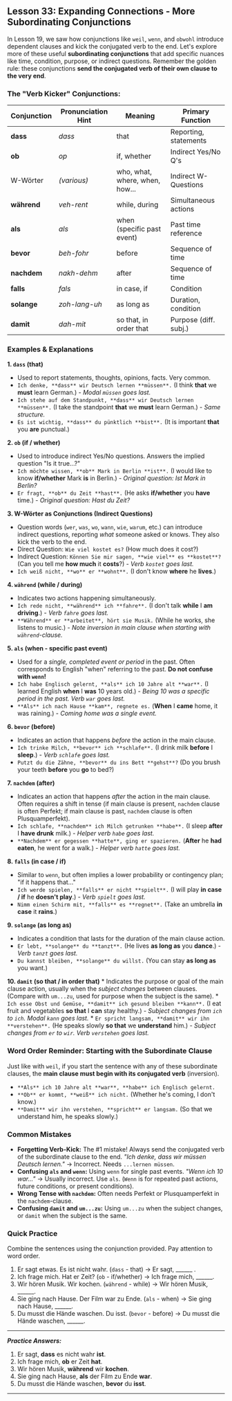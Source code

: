 ## Lesson 33: Expanding Connections - More Subordinating Conjunctions

In Lesson 19, we saw how conjunctions like `weil`, `wenn`, and `obwohl` introduce dependent clauses and kick the conjugated verb to the end. Let's explore more of these useful **subordinating conjunctions** that add specific nuances like time, condition, purpose, or indirect questions. Remember the golden rule: these conjunctions **send the conjugated verb of their own clause to the very end**.

### The "Verb Kicker" Conjunctions:

| Conjunction | Pronunciation Hint | Meaning                     | Primary Function       |
|-------------|--------------------|-----------------------------|----------------------|
| **dass**    | *dass*             | that                        | Reporting, statements|
| **ob**      | *op*               | if, whether                 | Indirect Yes/No Q's  |
| W-Wörter    | *(various)*        | who, what, where, when, how... | Indirect W-Questions |
| **während** | *veh-rent*         | while, during               | Simultaneous actions |
| **als**     | *als*              | when (specific past event)  | Past time reference  |
| **bevor**   | *beh-fohr*         | before                      | Sequence of time     |
| **nachdem** | *nakh-dehm*        | after                       | Sequence of time     |
| **falls**   | *fals*             | in case, if                 | Condition            |
| **solange** | *zoh-lang-uh*      | as long as                  | Duration, condition  |
| **damit**   | *dah-mit*          | so that, in order that      | Purpose (diff. subj.)|

### Examples & Explanations

**1. `dass` (that)**
   *   Used to report statements, thoughts, opinions, facts. Very common.
   *   `Ich denke, **dass** wir Deutsch lernen **müssen**.` (I think **that** we **must** learn German.) - *Modal `müssen` goes last.*
   *   `Ich stehe auf dem Standpunkt, **dass** wir Deutsch lernen **müssen**.` (I take the standpoint **that** we **must** learn German.) - *Same structure.*
   *   `Es ist wichtig, **dass** du pünktlich **bist**.` (It is important **that** you **are** punctual.)

**2. `ob` (if / whether)**
   *   Used to introduce indirect Yes/No questions. Answers the implied question "Is it true...?"
   *   `Ich möchte wissen, **ob** Mark in Berlin **ist**.` (I would like to know **if/whether** Mark **is** in Berlin.) - *Original question: Ist Mark in Berlin?*
   *   `Er fragt, **ob** du Zeit **hast**.` (He asks **if/whether** you **have** time.) - *Original question: Hast du Zeit?*

**3. W-Wörter as Conjunctions (Indirect Questions)**
   *   Question words (`wer`, `was`, `wo`, `wann`, `wie`, `warum`, etc.) can introduce indirect questions, reporting *what* someone asked or knows. They also kick the verb to the end.
   *   Direct Question: `Wie viel kostet es?` (How much does it cost?)
   *   Indirect Question: `Können Sie mir sagen, **wie viel** es **kostet**?` (Can you tell me **how much** it **costs**?) - *Verb `kostet` goes last.*
   *   `Ich weiß nicht, **wo** er **wohnt**.` (I don't know **where** he **lives**.)

**4. `während` (while / during)**
   *   Indicates two actions happening simultaneously.
   *   `Ich rede nicht, **während** ich **fahre**.` (I don't talk **while** I **am driving**.) - *Verb `fahre` goes last.*
   *   `**Während** er **arbeitet**, hört sie Musik.` (While he works, she listens to music.) - *Note inversion in main clause when starting with `während`-clause.*

**5. `als` (when - specific past event)**
   *   Used for a *single, completed event or period* in the past. Often corresponds to English "when" referring to the past. **Do not confuse with `wenn`!**
   *   `Ich habe Englisch gelernt, **als** ich 10 Jahre alt **war**.` (I learned English **when** I **was** 10 years old.) - *Being 10 was a specific period in the past. Verb `war` goes last.*
   *   `**Als** ich nach Hause **kam**, regnete es.` (**When** I **came** home, it was raining.) - *Coming home was a single event.*

**6. `bevor` (before)**
   *   Indicates an action that happens *before* the action in the main clause.
   *   `Ich trinke Milch, **bevor** ich **schlafe**.` (I drink milk **before** I **sleep**.) - *Verb `schlafe` goes last.*
   *   `Putzt du die Zähne, **bevor** du ins Bett **gehst**?` (Do you brush your teeth **before** you **go** to bed?)

**7. `nachdem` (after)**
   *   Indicates an action that happens *after* the action in the main clause. Often requires a shift in tense (if main clause is present, `nachdem` clause is often Perfekt; if main clause is past, `nachdem` clause is often Plusquamperfekt).
   *   `Ich schlafe, **nachdem** ich Milch getrunken **habe**.` (I sleep **after** I **have drunk** milk.) - *Helper verb `habe` goes last.*
   *   `**Nachdem** er gegessen **hatte**, ging er spazieren.` (**After** he **had eaten**, he went for a walk.) - *Helper verb `hatte` goes last.*

**8. `falls` (in case / if)**
   *   Similar to `wenn`, but often implies a lower probability or contingency plan; "if it happens that..."
   *   `Ich werde spielen, **falls** er nicht **spielt**.` (I will play **in case / if** he **doesn't play**.) - *Verb `spielt` goes last.*
   *   `Nimm einen Schirm mit, **falls** es **regnet**.` (Take an umbrella **in case** it **rains**.)

**9. `solange` (as long as)**
   *   Indicates a condition that lasts for the duration of the main clause action.
   *   `Er lebt, **solange** du **tanzt**.` (He lives **as long as** you **dance**.) - *Verb `tanzt` goes last.*
   *   `Du kannst bleiben, **solange** du willst.` (You can stay **as long as** you want.)

**10. `damit` (so that / in order that)**
    *   Indicates the purpose or goal of the main clause action, usually when the *subject changes* between clauses. (Compare with `um...zu`, used for purpose when the subject is the same).
    *   `Ich esse Obst und Gemüse, **damit** ich gesund bleiben **kann**.` (I eat fruit and vegetables **so that** I **can** stay healthy.) - *Subject changes from `ich` to `ich`. Modal `kann` goes last.*
    *   `Er spricht langsam, **damit** wir ihn **verstehen**.` (He speaks slowly **so that** we **understand** him.) - *Subject changes from `er` to `wir`. Verb `verstehen` goes last.*

### Word Order Reminder: Starting with the Subordinate Clause

Just like with `weil`, if you start the sentence with any of these subordinate clauses, the **main clause must begin with its conjugated verb** (inversion).

*   `**Als** ich 10 Jahre alt **war**, **habe** ich Englisch gelernt.`
*   `**Ob** er kommt, **weiß** ich nicht.` (Whether he's coming, I don't know.)
*   `**Damit** wir ihn verstehen, **spricht** er langsam.` (So that we understand him, he speaks slowly.)

### Common Mistakes

*   **Forgetting Verb-Kick:** The #1 mistake! Always send the conjugated verb of the subordinate clause to the end. *"Ich denke, dass wir müssen Deutsch lernen."* -> Incorrect. Needs `...lernen müssen`.
*   **Confusing `als` and `wenn`:** Using `wenn` for single past events. *"Wenn ich 10 war..."* -> Usually incorrect. Use `als`. (`Wenn` is for repeated past actions, future conditions, or present conditions).
*   **Wrong Tense with `nachdem`:** Often needs Perfekt or Plusquamperfekt in the `nachdem`-clause.
*   **Confusing `damit` and `um...zu`:** Using `um...zu` when the subject changes, or `damit` when the subject is the same.

### Quick Practice

Combine the sentences using the conjunction provided. Pay attention to word order.

1.  Er sagt etwas. Es ist nicht wahr. (`dass` - that) -> Er sagt, ______ .
2.  Ich frage mich. Hat er Zeit? (`ob` - if/whether) -> Ich frage mich, ______.
3.  Wir hören Musik. Wir kochen. (`während` - while) -> Wir hören Musik, ______.
4.  Sie ging nach Hause. Der Film war zu Ende. (`als` - when) -> Sie ging nach Hause, ______.
5.  Du musst die Hände waschen. Du isst. (`bevor` - before) -> Du musst die Hände waschen, ______.

---
***Practice Answers:***

1.  Er sagt, **dass** es nicht wahr **ist**.
2.  Ich frage mich, **ob** er Zeit **hat**.
3.  Wir hören Musik, **während** wir **kochen**.
4.  Sie ging nach Hause, **als** der Film zu Ende **war**.
5.  Du musst die Hände waschen, **bevor** du **isst**.

---
